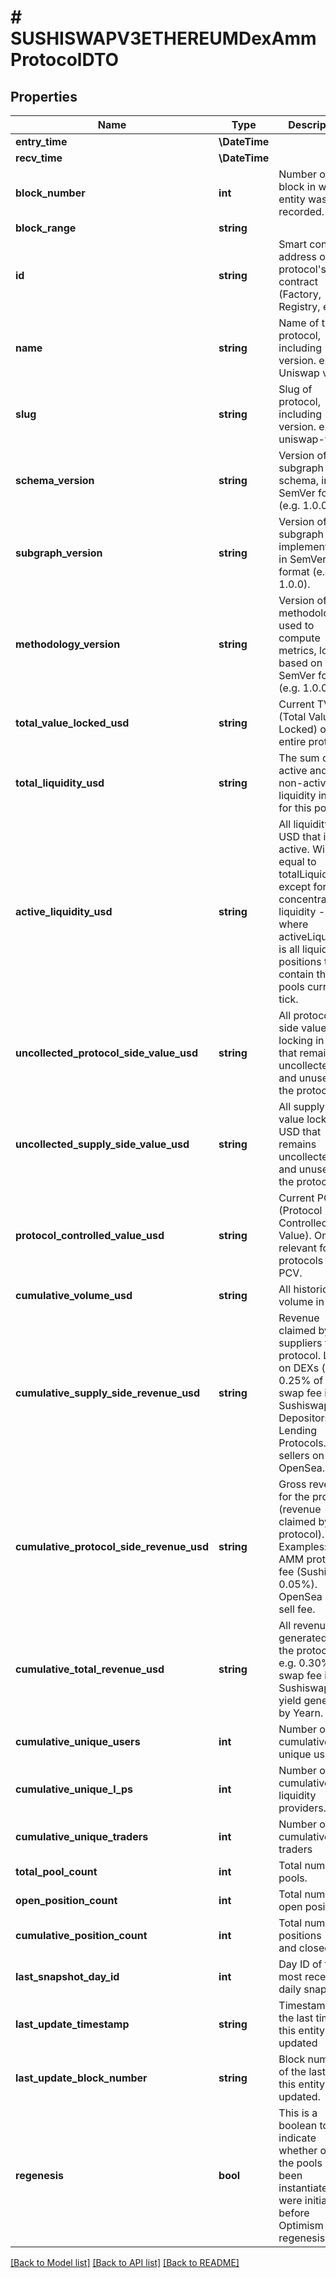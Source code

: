 # # SUSHISWAPV3ETHEREUMDexAmmProtocolDTO

## Properties

Name | Type | Description | Notes
------------ | ------------- | ------------- | -------------
**entry_time** | **\DateTime** |  | [optional]
**recv_time** | **\DateTime** |  | [optional]
**block_number** | **int** | Number of block in which entity was recorded. | [optional]
**block_range** | **string** |  | [optional]
**id** | **string** | Smart contract address of the protocol&#39;s main contract (Factory, Registry, etc). | [optional]
**name** | **string** | Name of the protocol, including version. e.g. Uniswap v3. | [optional]
**slug** | **string** | Slug of protocol, including version. e.g. uniswap-v3. | [optional]
**schema_version** | **string** | Version of the subgraph schema, in SemVer format (e.g. 1.0.0). | [optional]
**subgraph_version** | **string** | Version of the subgraph implementation, in SemVer format (e.g. 1.0.0). | [optional]
**methodology_version** | **string** | Version of the methodology used to compute metrics, loosely based on SemVer format (e.g. 1.0.0). | [optional]
**total_value_locked_usd** | **string** | Current TVL (Total Value Locked) of the entire protocol. | [optional]
**total_liquidity_usd** | **string** | The sum of all active and non-active liquidity in USD for this pool. | [optional]
**active_liquidity_usd** | **string** | All liquidity in USD that is active. Will be equal to totalLiquidity except for in concentrated liquidity - where activeLiquidity is all liquidity positions that contain the pools current tick. | [optional]
**uncollected_protocol_side_value_usd** | **string** | All protocol-side value locking in USD that remains uncollected and unused in the protocol. | [optional]
**uncollected_supply_side_value_usd** | **string** | All supply-side value locking in USD that remains uncollected and unused in the protocol. | [optional]
**protocol_controlled_value_usd** | **string** | Current PCV (Protocol Controlled Value). Only relevant for protocols with PCV. | [optional]
**cumulative_volume_usd** | **string** | All historical volume in USD. | [optional]
**cumulative_supply_side_revenue_usd** | **string** | Revenue claimed by suppliers to the protocol. LPs on DEXs (e.g. 0.25% of the swap fee in Sushiswap). Depositors on Lending Protocols. NFT sellers on OpenSea. | [optional]
**cumulative_protocol_side_revenue_usd** | **string** | Gross revenue for the protocol (revenue claimed by protocol). Examples: AMM protocol fee (Sushi’s 0.05%). OpenSea 10% sell fee. | [optional]
**cumulative_total_revenue_usd** | **string** | All revenue generated by the protocol. e.g. 0.30% of swap fee in Sushiswap, all yield generated by Yearn. | [optional]
**cumulative_unique_users** | **int** | Number of cumulative unique users. | [optional]
**cumulative_unique_l_ps** | **int** | Number of cumulative liquidity providers. | [optional]
**cumulative_unique_traders** | **int** | Number of cumulative traders | [optional]
**total_pool_count** | **int** | Total number of pools. | [optional]
**open_position_count** | **int** | Total number of open positions. | [optional]
**cumulative_position_count** | **int** | Total number of positions (open and closed). | [optional]
**last_snapshot_day_id** | **int** | Day ID of the most recent daily snapshot. | [optional]
**last_update_timestamp** | **string** | Timestamp of the last time this entity was updated | [optional]
**last_update_block_number** | **string** | Block number of the last time this entity was updated. | [optional]
**regenesis** | **bool** | This is a boolean to indicate whether or not the pools have been instantiated the were initialized before Optimism regenesis. | [optional]

[[Back to Model list]](../../README.md#models) [[Back to API list]](../../README.md#endpoints) [[Back to README]](../../README.md)
